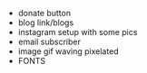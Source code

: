 - donate button
- blog link/blogs
- instagram setup with some pics
- email subscriber
- image gif waving pixelated
- FONTS